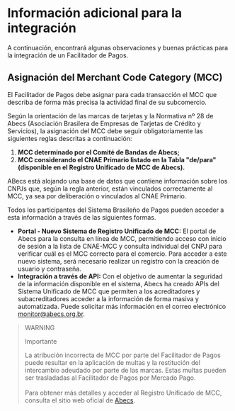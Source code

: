 # Información adicional para la integración

A continuación, encontrará algunas observaciones y buenas prácticas para la integración de un Facilitador de Pagos.

## Asignación del Merchant Code Category (MCC)

El Facilitador de Pagos debe asignar para cada transacción el MCC que describa de forma más precisa la actividad final de su subcomercio.

Según la orientación de las marcas de tarjetas y la Normativa nº 28 de Abecs (Asociación Brasilera de Empresas de Tarjetas de Crédito y Servicios), la asignación del MCC debe seguir obligatoriamente las siguientes reglas descritas a continuación:

1. **MCC determinado por el Comité de Bandas de Abecs;**
2. **MCC considerando el CNAE Primario listado en la Tabla "de/para" (disponible en el Registro Unificado de MCC de Abecs).**

ABecs está alojando una base de datos que contiene información sobre los CNPJs que, según la regla anterior, están vinculados correctamente al MCC, ya sea por deliberación o vinculados al CNAE Primario.

Todos los participantes del Sistema Brasileño de Pagos pueden acceder a esta información a través de las siguientes formas.

* **Portal - Nuevo Sistema de Registro Unificado de MCC:** El portal de Abecs para la consulta en línea de MCC, permitiendo acceso con inicio de sesión a la lista de CNAE-MCC y consulta individual del CNPJ para verificar cuál es el MCC correcto para el comercio. Para acceder a este nuevo sistema, será necesario realizar un registro con la creación de usuario y contraseña.
* **Integración a través de API:** Con el objetivo de aumentar la seguridad de la información disponible en el sistema, Abecs ha creado APIs del Sistema Unificado de MCC que permiten a los acreditadores y subacreditadores acceder a la información de forma masiva y automatizada. Puede solicitar más información en el correo electrónico monitor@abecs.org.br.

> WARNING
>
> Importante
>
> La atribución incorrecta de MCC por parte del Facilitador de Pagos puede resultar en la aplicación de multas y la restitución del intercambio adeudado por parte de las marcas. Estas multas pueden ser trasladadas al Facilitador de Pagos por Mercado Pago.<br><br>Para obtener más detalles y acceder al Registro Unificado de MCC, consulta el sitio web oficial de [Abecs](https://www.abecs.org.br/consulta-mcc-individual).

